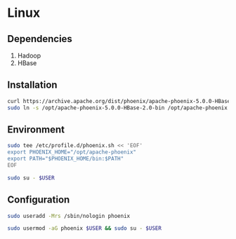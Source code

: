 # Linux

## Dependencies

1. Hadoop
2. HBase

## Installation

```sh
curl https://archive.apache.org/dist/phoenix/apache-phoenix-5.0.0-HBase-2.0/bin/apache-phoenix-5.0.0-HBase-2.0-bin.tar.gz | sudo tar -xzC /opt
sudo ln -s /opt/apache-phoenix-5.0.0-HBase-2.0-bin /opt/apache-phoenix
```

## Environment

```sh
sudo tee /etc/profile.d/phoenix.sh << 'EOF'
export PHOENIX_HOME="/opt/apache-phoenix"
export PATH="$PHOENIX_HOME/bin:$PATH"
EOF
```

```sh
sudo su - $USER
```

## Configuration

```sh
sudo useradd -Mrs /sbin/nologin phoenix
```

```sh
sudo usermod -aG phoenix $USER && sudo su - $USER
```
